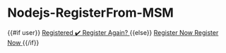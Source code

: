 # Nodejs-RegisterFrom-MSM



   {{#if user}}
                                    <a href="#0" id="sayhello-trigger" class="btn btn-l btn-light sayhello-trigger">
                                        <span class="btn-title">Registered ✔️</span>
                                        <span class="btn-hover">Register Again?</span>
                                    </a>
                                    {{else}}
                                    <a href="#" id="notify-trigger" class="btn btn-l btn-light">
                                        <span class="btn-title">Register Now</span>
                                        <span class="btn-hover">Register Now</span>
                                    </a>
                                    {{/if}}


